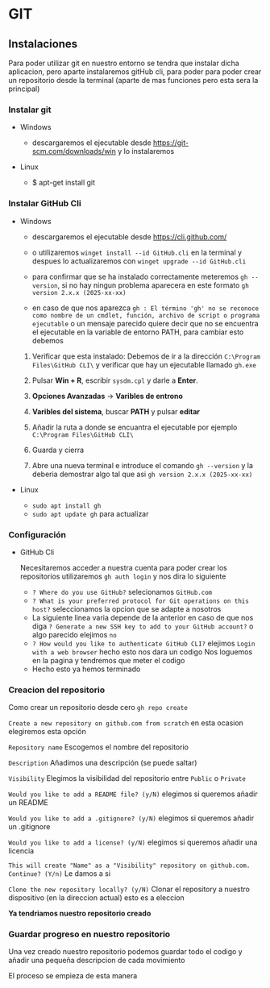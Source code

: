 # GIT
## Instalaciones

Para poder utilizar git en nuestro entorno se tendra que instalar dicha aplicacion, pero aparte instalaremos gitHub cli, para poder para poder crear un repositorio desde la terminal (aparte de mas funciones pero esta sera la principal)

### Instalar git 
- Windows 
    - descargaremos el ejecutable desde https://git-scm.com/downloads/win y lo instalaremos


- Linux 
    - $ apt-get install git

### Instalar GitHub Cli

- Windows 
    - descargaremos el ejecutable desde https://cli.github.com/
    - o utilizaremos `winget install --id GitHub.cli` en la terminal y despues lo actualizaremos con `winget upgrade --id GitHub.cli`

    - para confirmar que se ha instalado correctamente meteremos `gh --version`, si no hay ningun problema aparecera en este formato `gh version 2.x.x (2025-xx-xx)`

    - en caso de que nos aparezca `gh : El término 'gh' no se reconoce como nombre de un cmdlet, función, archivo de script o programa ejecutable` o un mensaje parecido quiere decir que no se encuentra el ejecutable en la variable de entorno PATH, para cambiar esto debemos

    1. Verificar que esta instalado:
    Debemos de ir a la dirección `C:\Program Files\GitHub CLI\` y verificar que hay un ejecutable llamado `gh.exe`

    2. Pulsar **Win + R**, escribir `sysdm.cpl` y darle a **Enter**.

    3. **Opciones Avanzadas** -> **Varibles de entrono**

    4. **Varibles del sistema**, buscar **PATH** y pulsar **editar**

    5. Añadir la ruta a donde se encuantra el ejecutable por ejemplo
        `C:\Program Files\GitHub CLI\`

    6. Guarda y cierra

    7. Abre una nueva terminal e introduce el comando `gh --version`
    y la deberia demostrar algo tal que asi `gh version 2.x.x (2025-xx-xx)`


- Linux 
    - `sudo apt install gh`
    - `sudo apt update gh` para actualizar


### Configuración 

- GitHub Cli

    Necesitaremos acceder a nuestra cuenta para poder crear los repositorios utilizaremos `gh auth login` y nos dira lo siguiente
    - `? Where do you use GitHub?` selecionamos `GitHub.com`
    - `? What is your preferred protocol for Git operations on this host?` seleccionamos la opcion que se adapte a nosotros
    - La siguiente linea varia depende de la anterior en caso de que nos diga `? Generate a new SSH key to add to your GitHub account?` o algo parecido elejimos `no`
    - `? How would you like to authenticate GitHub CLI?` elejimos `Login with a web browser` hecho esto nos dara un codigo
    Nos loguemos en la pagina y tendremos que meter el codigo
    - Hecho esto ya hemos terminado

 
### Creacion del repositorio

Como crear un repositorio desde cero 
`gh repo create`

`Create a new repository on github.com from scratch` en esta ocasion elegiremos esta opción

`Repository name` Escogemos el nombre del repositorio

`Description` Añadimos una descripción (se puede saltar)

`Visibility` Elegimos la visibilidad del repositorio entre `Public` o `Private`

`Would you like to add a README file? (y/N)` elegimos si queremos añadir un README

`Would you like to add a .gitignore? (y/N)` elegimos si queremos añadir un .gitignore

`Would you like to add a license? (y/N)` elegimos si queremos añadir una licencia

`This will create "Name" as a "Visibility" repository on github.com. Continue? (Y/n)` Le damos a si

`Clone the new repository locally? (y/N)` Clonar el repository a nuestro dispositivo (en la direccion actual) esto es a eleccion 

**Ya tendriamos nuestro repositorio creado**

### Guardar progreso en nuestro repositorio
Una vez creado nuestro repositorio podemos guardar todo el codigo y añadir una pequeña descripcion de cada movimiento 

El proceso se empieza de esta manera
